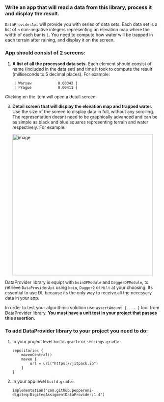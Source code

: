### Write an app that will read a data from this library, process it and display the result.

`DataProviderApi` will provide you with series of data sets. Each data set is a list of `n` non-negative integers representing an elevation map where the width of each bar is `1`. You need to compute how water will be trapped in each terrain after raining, and display it on the screen. 

### App should consist of 2 screens:

 1. **A list of all the processed data sets.** Each element should consist of name (included in the data set) and time it took to compute the result (milliseconds to 5 decimal places). For example:
```
    | Warsaw            0.00342 |
    | Prague            0.00411 |
```
  Clicking on the item will open a detail screen.
    
 3. **Detail screen that will display the elevation map and trapped water.** Use the size of the screen to display data in full, without any scrolling. The representation doesnt need to be graphically advanced and can be as simple as black and blue squares representing terrain and water respectively. For example:

    <img width="457" alt="image" src="https://github.com/pepperoni-digiteq/DigiteqAssigmentDataProvider/assets/165902639/2b5b99f5-52bc-410d-ad8e-3bd7c4bf48ae">



DataProvider library is equipt with `koinDPModule` and `DaggerDPModule`, to retrieve `DataProviderApi` using `koin`, `Dagger2` or `Hilt` at your choosing. Its essential to use DI, because its the only way to receive all the necessary data in your app.

In order to test your algorithmic solution use `assertAmount { ... }` tool from DataProvider library. **You must have a unit test in your project that passes this assertion.**


### To add DataProvider library to your project you need to do:
1. In your project level `build.gradle` or `settings.gradle`:
   ```
   repositories {
       mavenCentral()
       maven {
           url = uri("https://jitpack.io")
       }
   }
   ```

2. In your app level `build.gradle`:
   ```
   implementation("com.github.pepperoni-digiteq:DigiteqAssigmentDataProvider:1.4")
   ```
